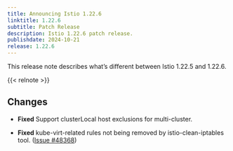 ```yaml
---
title: Announcing Istio 1.22.6
linktitle: 1.22.6
subtitle: Patch Release
description: Istio 1.22.6 patch release.
publishdate: 2024-10-21
release: 1.22.6
---
```


This release note describes what’s different between Istio 1.22.5 and 1.22.6.

{{< relnote >}}

## Changes

- **Fixed** Support clusterLocal host exclusions for multi-cluster.

- **Fixed** kube-virt-related rules not being removed by istio-clean-iptables tool.
  ([Issue #48368](https://github.com/istio/istio/issues/48368))
